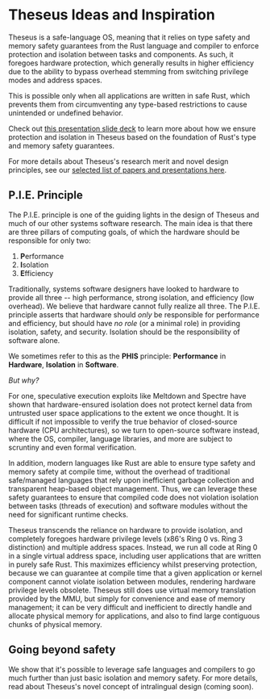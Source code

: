 # Theseus Ideas and Inspiration

Theseus is a safe-language OS, meaning that it relies on type safety and memory safety guarantees from the Rust language and compiler to enforce protection and isolation between tasks and components. 
As such, it foregoes hardware protection, which generally results in higher efficiency due to the ability to bypass overhead stemming from switching privilege modes and address spaces. 

This is possible only when all applications are written in safe Rust, which prevents them from circumventing any type-based restrictions to cause unintended or undefined behavior.

Check out [this presentation slide deck](https://docs.google.com/presentation/d/e/2PACX-1vSa0gp8sbq8S9MB4V-FYjs6xJGIPm0fsZSVdtZ9U2bQWRX9gngwztXTIJiRwxtAosLWPk0v60abDMTU/pub?start=false&loop=false) to learn more about how we ensure protection and isolation in Theseus based on the foundation of Rust's type and memory safety guarantees.

For more details about Theseus's research merit and novel design principles, see our [selected list of papers and presentations here](../misc/papers_presentations.md).


## P.I.E. Principle
The P.I.E. principle is one of the guiding lights in the design of Theseus and much of our other systems software research.
The main idea is that there are three pillars of computing goals, of which the hardware should be responsible for only two:
<!-- cspell:disable -->
1. **P**erformance
2. **I**solation
3. **E**fficiency
<!-- cspell:enable -->

Traditionally, systems software designers have looked to hardware to provide all three -- high performance, strong isolation, and efficiency (low overhead). 
We believe that hardware cannot fully realize all three. The P.I.E. principle asserts that hardware should *only* be responsible for performance and efficiency, but should have *no role* (or a minimal role) in providing isolation, safety, and security.
Isolation should be the responsibility of software alone.

We sometimes refer to this as the **PHIS** principle: **Performance** in **Hardware**, **Isolation** in **Software**.

*But why?*

For one, speculative execution exploits like Meltdown and Spectre have shown that hardware-ensured isolation does not protect kernel data from untrusted user space applications to the extent we once thought. It is difficult if not impossible to verify the true behavior of closed-source hardware (CPU architectures), so we turn to open-source software instead, where the OS, compiler, language libraries, and more are subject to scruntiny and even formal verification. 

In addition, modern languages like Rust are able to ensure type safety and memory safety at compile time, without the overhead of traditional safe/managed languages that rely upon inefficient garbage collection and transparent heap-based object management.
Thus, we can leverage these safety guarantees to ensure that compiled code does not violation isolation between tasks (threads of execution) and software modules without the need for significant runtime checks.


Theseus transcends the reliance on hardware to provide isolation, and completely foregoes hardware privilege levels (x86's Ring 0 vs. Ring 3 distinction) and multiple address spaces.
Instead, we run all code at Ring 0 in a single virtual address space, including user applications that are written in purely safe Rust.
This maximizes efficiency whilst preserving protection, because we can guarantee at compile time that a given application or kernel component cannot violate isolation between modules, rendering hardware privilege levels obsolete.
Theseus still does use virtual memory translation provided by the MMU, but simply for convenience and ease of memory management; it can be very difficult and inefficient to directly handle and allocate physical memory for applications, and also to find large contiguous chunks of physical memory. 


## Going beyond safety

We show that it's possible to leverage safe languages and compilers to go much further than just basic isolation and memory safety. 
For more details, read about Theseus's novel concept of intralingual design (coming soon). <!-- TODO [intralingual design here](intralingual.md). -->
